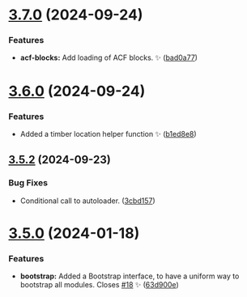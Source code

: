 # [3.7.0](https://github.com/JCO-Digital/jcore-ydin/compare/v3.6.0...v3.7.0) (2024-09-24)


### Features

* **acf-blocks:** Add loading of ACF blocks. ✨ ([bad0a77](https://github.com/JCO-Digital/jcore-ydin/commit/bad0a776fbee3b0bdc71854960bfea267afbade8))



# [3.6.0](https://github.com/JCO-Digital/jcore-ydin/compare/v3.5.2...v3.6.0) (2024-09-24)


### Features

* Added a timber location helper function :sparkles: ([b1ed8e8](https://github.com/JCO-Digital/jcore-ydin/commit/b1ed8e82d1f06aeddab8ae5780d2dab992367f5b))



## [3.5.2](https://github.com/JCO-Digital/jcore-ydin/compare/v3.5.1...v3.5.2) (2024-09-23)


### Bug Fixes

* Conditional call to autoloader. ([3cbd157](https://github.com/JCO-Digital/jcore-ydin/commit/3cbd1578b9dde56519e1fb3074c41a109c8fdbc7))



# [3.5.0](https://github.com/JCO-Digital/jcore-ydin/compare/v3.4.1...v3.5.0) (2024-01-18)


### Features

* **bootstrap:** Added a Bootstrap interface, to have a uniform way to bootstrap all modules. Closes [#18](https://github.com/JCO-Digital/jcore-ydin/issues/18) ✨ ([63d900e](https://github.com/JCO-Digital/jcore-ydin/commit/63d900e51dc1ba78aa024eacee91106546919ab9))



